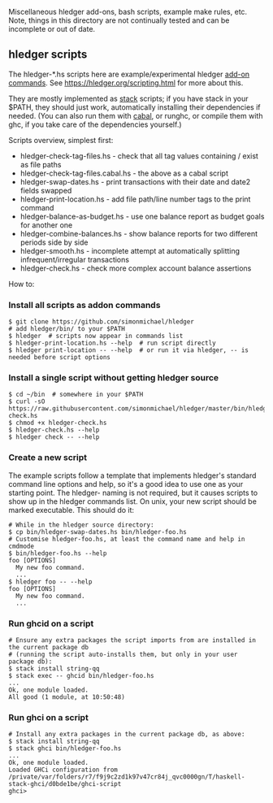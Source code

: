 Miscellaneous hledger add-ons, bash scripts, example make rules, etc. 
Note, things in this directory are not continually tested and can be
incomplete or out of date.

## hledger scripts

The hledger-*.hs scripts here are example/experimental hledger [add-on commands].
See <https://hledger.org/scripting.html> for more about this.

They are mostly implemented as [stack] scripts; if you have stack in your $PATH,
they should just work, automatically installing their dependencies if needed.
(You can also run them with [cabal], or runghc, or compile them with
ghc, if you take care of the dependencies yourself.)

Scripts overview, simplest first:

- hledger-check-tag-files.hs        - check that all tag values containing / exist as file paths
- hledger-check-tag-files.cabal.hs  - the above as a cabal script
- hledger-swap-dates.hs             - print transactions with their date and date2 fields swapped
- hledger-print-location.hs         - add file path/line number tags to the print command
- hledger-balance-as-budget.hs      - use one balance report as budget goals for another one
- hledger-combine-balances.hs       - show balance reports for two different periods side by side
- hledger-smooth.hs                 - incomplete attempt at automatically splitting infrequent/irregular transactions
- hledger-check.hs                  - check more complex account balance assertions


[add-on commands]: http://hledger.org/hledger.html#add-on-commands
[stack]: https://www.fpcomplete.com/haskell/get-started
[cabal]: https://www.haskell.org/cabal

How to:

### Install all scripts as addon commands

    $ git clone https://github.com/simonmichael/hledger
    # add hledger/bin/ to your $PATH
    $ hledger  # scripts now appear in commands list
    $ hledger-print-location.hs --help  # run script directly
    $ hledger print-location -- --help  # or run it via hledger, -- is needed before script options

### Install a single script without getting hledger source

    $ cd ~/bin  # somewhere in your $PATH
    $ curl -sO https://raw.githubusercontent.com/simonmichael/hledger/master/bin/hledger-check.hs
    $ chmod +x hledger-check.hs
    $ hledger-check.hs --help
    $ hledger check -- --help

### Create a new script

The example scripts follow a template that implements hledger's
standard command line options and help, so it's a good idea to use one
as your starting point. The hledger- naming is not required, but it
causes scripts to show up in the hledger commands list. On unix,
your new script should be marked executable. This should do it:

    # While in the hledger source directory:
    $ cp bin/hledger-swap-dates.hs bin/hledger-foo.hs
    # Customise hledger-foo.hs, at least the command name and help in cmdmode
    $ bin/hledger-foo.hs --help
    foo [OPTIONS]
      My new foo command.
      ...
    $ hledger foo -- --help
    foo [OPTIONS]
      My new foo command.
      ...

### Run ghcid on a script

    # Ensure any extra packages the script imports from are installed in the current package db
    # (running the script auto-installs them, but only in your user package db):
    $ stack install string-qq
    $ stack exec -- ghcid bin/hledger-foo.hs 
    ...
    Ok, one module loaded.
    All good (1 module, at 10:50:48)


### Run ghci on a script

    # Install any extra packages in the current package db, as above:
    $ stack install string-qq
    $ stack ghci bin/hledger-foo.hs 
    ...
    Ok, one module loaded.
    Loaded GHCi configuration from /private/var/folders/r7/f9j9c2zd1k97v47cr84j_qvc0000gn/T/haskell-stack-ghci/d0bde1be/ghci-script
    ghci> 
